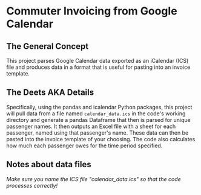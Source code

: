 # Commuter Invoicing from Google Calendar

## The General Concept
This project parses Google Calendar data exported as an iCalendar (ICS) file and produces data in a format that is useful for pasting into an invoice template.

## The Deets AKA Details

Specifically, using the pandas and icalendar Python packages, this project will pull data
from a file named `calendar_data.ics` in the code's working directory and generate a pandas Dataframe
that then is parsed for unique passenger names. It then outputs an Excel file with a sheet for each
passenger, named using that passenger's name. These data can then be pasted into the invoice template
of your choosing. The code also calculates how much each passenger owes for the time period specified.

## Notes about data files

*Make sure you name the ICS file "calendar_data.ics" so that the code processes correctly!*